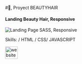 #👋, Proyect BEAUTYHAIR
#### Landing Beauty Hair, Responsive
![Landing Page SASS, Responsive](https://fernandoposada.tech/images/beautyHair.JPG)


Skills: / HTML / CSS/ JAVASCRIPT




[<img src='https://cdn.jsdelivr.net/npm/simple-icons@3.0.1/icons/icloud.svg' alt='website' height='40'>](https://fernandoposada.tech/proyects/beautyHair/index.html)  
